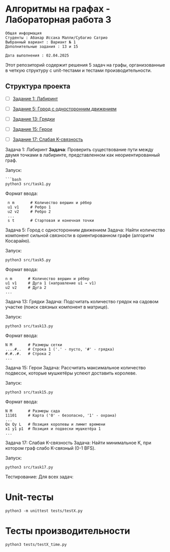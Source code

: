 # Алгоритмы на графах - Лабораторная работа 3
    Общая информация
    Студенты : Абакар Иссака Малли/Субагио Сатрио
    Выбранный вариант : Вариант № 1 
    Дополнительные задания : 13 и 15

    Дата выполнения : 02.04.2025
Этот репозиторий содержит решения 5 задач на графы, организованные в четкую структуру с unit-тестами и тестами производительности.

## Структура проекта

- [ ] [Задание 1: Лабиринт](https://github.com/merab235/Algorithme-2e-semestre/tree/main/lab3/lab_1)
- [ ] [Задание 5: Город с односторонним движением](https://github.com/merab235/Algorithme-2e-semestre/tree/main/lab3/lab_5)
- [ ] [Задание 13: Грядки](https://github.com/merab235/Algorithme-2e-semestre/tree/main/lab3/lab_13)
- [ ] [Задание 15: Герои](https://github.com/merab235/Algorithme-2e-semestre/tree/main/lab3/lab_15)
- [ ] [Задание 17: Слабая K-связность](https://github.com/merab235/Algorithme-2e-semestre/tree/main/lab3/lab_17)


Задача 1: Лабиринт
**Задача**: Проверить существование пути между двумя точками в лабиринте, представленном как неориентированный граф.

Запуск:

    ```bash
    python3 src/task1.py

Формат ввода:

     n m       # Количество вершин и рёбер
     u1 v1     # Ребро 1  
     u2 v2     # Ребро 2
     ...
     s t       # Стартовая и конечная точки

Задача 5: Город с односторонним движением 
Задача: Найти количество компонент сильной связности в ориентированном графе (алгоритм Косарайю).

Запуск:

    python3 src/task5.py

Формат ввода:

    n m       # Количество вершин и рёбер
    u1 v1     # Дуга 1 (направление u1 → v1)
    u2 v2     # Дуга 2
    ...

Задача 13: Грядки 
Задача: Подсчитать количество грядок на садовом участке (поиск связных компонент в матрице).

Запуск:

    python3 src/task13.py
   Формат ввода: 

    N M       # Размеры сетки
    ....#..   # Строка 1 ('.' - пусто, '#' - грядка)
    #.#..#.   # Строка 2
    ...

Задача 15: Герои 
Задача: Рассчитать максимальное количество подвесок, которые мушкетёры успеют доставить королеве.

Запуск:

    python3 src/task15.py
   Формат ввода: 

    N M       # Размеры сада
    11101     # Карта ('0' - безопасно, '1' - охрана)
    ...
    Qx Qy L   # Позиция королевы и лимит времени
    x1 y1 p1  # Позиция и подвески мушкетёра 1
    ...

Задача 17: Слабая K-связность 
Задача: Найти минимальное K, при котором граф слабо K-связный (0-1 BFS).

Запуск:

    python3 src/task17.py
  
Тестирование:
Для всех задач:

# Unit-тесты
    python3 -m unittest tests/testX.py

# Тесты производительности  
    python3 tests/testX_time.py